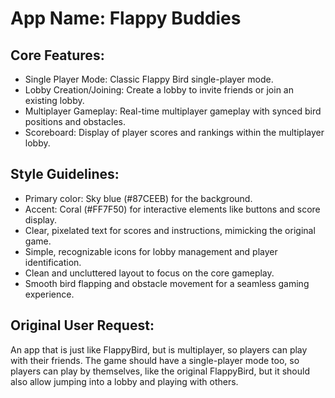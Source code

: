 # **App Name**: Flappy Buddies

## Core Features:

- Single Player Mode: Classic Flappy Bird single-player mode.
- Lobby Creation/Joining: Create a lobby to invite friends or join an existing lobby.
- Multiplayer Gameplay: Real-time multiplayer gameplay with synced bird positions and obstacles.
- Scoreboard: Display of player scores and rankings within the multiplayer lobby.

## Style Guidelines:

- Primary color: Sky blue (#87CEEB) for the background.
- Accent: Coral (#FF7F50) for interactive elements like buttons and score display.
- Clear, pixelated text for scores and instructions, mimicking the original game.
- Simple, recognizable icons for lobby management and player identification.
- Clean and uncluttered layout to focus on the core gameplay.
- Smooth bird flapping and obstacle movement for a seamless gaming experience.

## Original User Request:
An app that is just like FlappyBird, but is multiplayer, so players can play with their friends. The game should have a single-player mode too, so players can play by themselves, like the original FlappyBird, but it should also allow jumping into a lobby and playing with others.
  